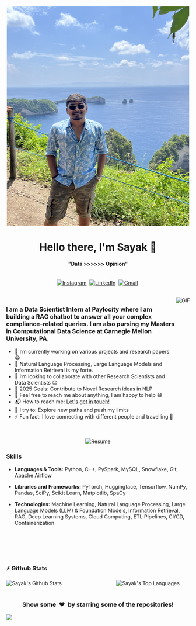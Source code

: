<!-- [![Matrix SVG](https://raw.githubusercontent.com/rodrigograca31/rodrigograca31/master/matrix.svg)](https://www.youtube.com/watch?v=SDkAGkd4NLc) -->
<p align="center">
<img src="https://github.com/sayakbanerjee1999/sayakbanerjee1999/raw/main/Sayak.jpg" width="500" height="600"/>
</p>
<p>
  <h1 align="center"><b>Hello there, I'm Sayak 👋</b></h1>
</p>

<p>
  <h4 align="center"><b>"Data >>>>>> Opinion"</b></h4>
</p>


<p align="center">
<br>
<a href="https://www.instagram.com/sayak.banerjee_19/"><img src="https://img.shields.io/badge/instagram-%23E4405F.svg?&style=for-the-badge&logo=instagram&logoColor=white" alt="Instagram" /></a>&nbsp;
<a href="https://www.linkedin.com/in/sayak-banerjee-3668a9179/"><img src="https://img.shields.io/badge/linkedin-%230077B5.svg?&style=for-the-badge&logo=linkedin&logoColor=white" alt="LinkedIn" /></a>&nbsp;
<a href="mailto:sayakbanerjee022@gmail.com?subject=Hi%20Sayak"><img src="https://img.shields.io/badge/gmail-%23D14836.svg?&style=for-the-badge&logo=gmail&logoColor=white" alt="Gmail"/></a>&nbsp;
<!--<a href="https://kkvanonymous.github.io/"><img alt="Website" src="https://img.shields.io/website?style=for-the-badge&up_message=portfolio&url=https%3A%2F%2Fkkvanonymous.github.io%2F"></a>-->
</p>

<br>

<img align="right" height="270px" alt="GIF" src="https://i.pinimg.com/originals/e4/26/70/e426702edf874b181aced1e2fa5c6cde.gif" />

### I am a Data Scientist Intern at Paylocity where I am building a RAG chatbot to answer all your complex compliance-related queries. I am also pursing my Masters in Computational Data Science at Carnegie Mellon University, PA.

-   🔭 I’m currently working on various projects and research papers :grin:
-   🌱 Natural Language Processing, Large Language Models and Information Retrieval is my forte.
-   👯 I’m looking to collaborate with other Research Scientists and Data Scientists :wink:
-   🥅 2025 Goals: Contribute to Novel Research ideas in NLP
-   💬 Feel free to reach me about anything, I am happy to help :smile:
-   📬 How to reach me: [Let's get in touch!][linkedin]
-   🧗 I try to: Explore new paths and push my limits
-   ⚡ Fun fact: I love connecting with different people and travelling :raised_hands:

<br>

<p align="center">
  <a href="https://github.com/sayakbanerjee1999/sayakbanerjee1999/blob/main/Sayak_Banerjee_Resume.pdf" target="_blank">
    <img src="https://img.shields.io/badge/Resume-Click%20Here-blue?style=for-the-badge&logo=readme&logoColor=white" alt="Resume" />
  </a>
</p>


### Skills

- **Languages & Tools:** Python, C++, PySpark, MySQL, Snowflake, Git, Apache Airflow
  
- **Libraries and Frameworks:** PyTorch, Huggingface, Tensorflow, NumPy, Pandas, SciPy, Scikit Learn, Matplotlib, SpaCy
  
- **Technologies:** Machine Learning, Natural Language Processing, Large Language Models (LLM) & Foundation Models, Information Retrieval, RAG, Deep Learning Systems, Cloud Computing, ETL Pipelines, CI/CD, Containerization


<!-- <img align="left" alt="HTML5" width="35px" src="https://raw.githubusercontent.com/github/explore/80688e429a7d4ef2fca1e82350fe8e3517d3494d/topics/flask/flask.png" /> -->
<!-- <img align="left" alt="HTML5" width="35px" src="https://raw.githubusercontent.com/github/explore/80688e429a7d4ef2fca1e82350fe8e3517d3494d/topics/tailwind/tailwind.png" /> -->
<br>
<br>
<br>
<br>

<!--
<details>
  <summary>:zap: Github Stats</summary>
<p align='center'>
  <img align="center" src="https://github-readme-stats.vercel.app/api?username=Sumanth-Talluri&show_icons=true&title_color=fff&icon_color=79ff97&text_color=efefef&bg_color=24292e" alt="Lakshya's Github Stats">
</p>
<br>
<p align='center'>
  <img align="center" src="https://github-readme-stats.vercel.app/api/top-langs/?username=Sumanth-Talluri&show_icons=true&hide_border=true&theme=radical">
</p>
</details> -->

### :zap: Github Stats

  <img align="left" src="https://github-readme-stats.sumanth-talluri.vercel.app/api?username=sayakbanerjee1999&show_icons=true&title_color=fff&icon_color=79ff97&text_color=efefef&bg_color=24292e" alt="Sayak's Github Stats" width="60%">

<img src="https://github-readme-stats.sumanth-talluri.vercel.app/api/top-langs/?username=sayakbanerjee1999&show_icons=true&hide_border=true&theme=radical" width="37%" alt="Sayak's Top Languages">

<!-- stats
![GitHub stats](https://github-readme-stats.vercel.app/api?username=Sumanth-Talluri&show_icons=true&hide_border=true&theme=dark)
![Sumanth's github Programming stats](https://github-readme-stats.vercel.app/api/top-langs/?username=Sumanth-Talluri&show_icons=true&hide_border=true")-->

<!-- repos
<a href="https://github.com/Sumanth-Talluri/Readers-Cabin">
  <img align="left" src="https://github-readme-stats.vercel.app/api/pin/?username=Sumanth-Talluri&repo=Readers-Cabin&theme=dark" />
</a>
<a href="https://github.com/Sumanth-Talluri/JPMorgan-Chase-Virtual-Internship">
  <img align="left" src="https://github-readme-stats.vercel.app/api/pin/?username=Sumanth-Talluri&repo=JPMorgan-Chase-Virtual-Internship&theme=dark" />
</a>
<a href="https://github.com/Sumanth-Talluri/Python-for-Everybody-Specialization">
  <img align="left" src="https://github-readme-stats.vercel.app/api/pin/?username=Sumanth-Talluri&repo=Python-for-Everybody-Specialization&theme=dark" />
</a>
-->

<br>

<!-- ### :zap: Recent Github Activity -->

<!--START_SECTION:activity-->

<!-- 1. ❌ Closed PR [#1](https://github.com/codeSTACKr/goal-manager-react/pull/1) in [codeSTACKr/goal-manager-react](https://github.com/codeSTACKr/goal-manager-react)
2. 💪 Opened PR [#1](https://github.com/t-satwik/Python-programs/pull/1) in [t-satwik/Python-programs](https://github.com/t-satwik/Python-programs)
3. 🗣 Commented on [#143](https://github.com/dwyl/start-here/issues/143) in [dwyl/start-here](https://github.com/dwyl/start-here)
 <!--END_SECTION:activity-->

<br>

<div align="center">
<h3 align="center">Show some &nbsp;❤️&nbsp; by starring some of the repositories!</h3>
</div><img src="https://github.com/punitkmryh/punitkmryh/blob/master/wave.svg" />

[instagram]: https://www.instagram.com/sayak.banerjee_19/
[linkedin]: https://www.linkedin.com/in/sayak-banerjee99/
